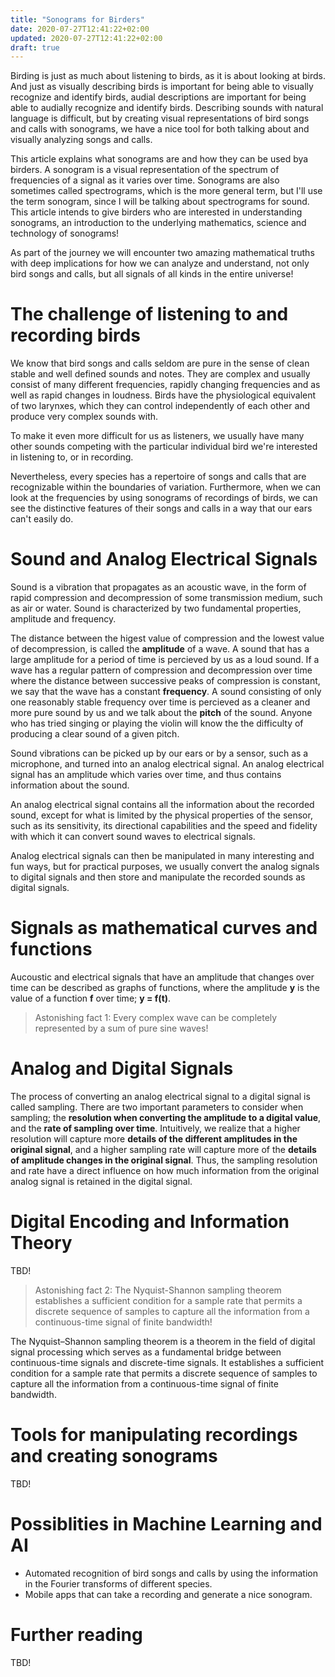 ```yaml
---
title: "Sonograms for Birders"
date: 2020-07-27T12:41:22+02:00
updated: 2020-07-27T12:41:22+02:00
draft: true
---
```


Birding is just as much about listening to birds, as it is about looking at
birds. And just as visually describing birds is important for being able to
visually recognize and identify birds, audial descriptions are important for
being able to audially recognize and identify birds. Describing sounds with
natural language is difficult, but by creating visual representations of bird
songs and calls with sonograms, we have a nice tool for both talking about
and visually analyzing songs and calls.

This article explains what sonograms are and how they can be used bya birders.
A sonogram is a visual representation of the spectrum of frequencies of a
signal as it varies over time. Sonograms are also sometimes called
spectrograms, which is the more general term, but I'll use the term sonogram,
since I will be talking about spectrograms for sound. This article intends to
give birders who are interested in understanding sonograms, an introduction to
the underlying mathematics, science and technology of sonograms!

As part of the journey we will encounter two amazing mathematical truths with
deep implications for how we can analyze and understand, not only bird songs and
calls, but all signals of all kinds in the entire universe!

# The challenge of listening to and recording birds

We know that bird songs and calls seldom are pure in the sense of clean stable
and well defined sounds and notes. They are complex and usually consist of many
different frequencies, rapidly changing frequencies and as well as rapid changes
in loudness. Birds have the physiological equivalent of two larynxes, which they
can control independently of each other and produce very complex sounds with.

To make it even more difficult for us as listeners, we usually have many other
sounds competing with the particular individual bird we're interested in
listening to, or in recording.

Nevertheless, every species has a repertoire of songs and calls that are
recognizable within the boundaries of variation. Furthermore, when we can look
at the frequencies by using sonograms of recordings of birds, we can see the
distinctive features of their songs and calls in a way that our ears can't
easily do.

# Sound and Analog Electrical Signals

Sound is a vibration that propagates as an acoustic wave, in the form of rapid
compression and decompression of some transmission medium, such as air or
water. Sound is characterized by two fundamental properties, amplitude and
frequency.

The distance between the higest value of compression and the lowest
value of decompression, is called the **amplitude** of a wave. A sound that
has a large amplitude for a period of time is percieved by us as a
loud sound. If a wave has a regular pattern of compression and decompression
over time where the distance between successive peaks of compression is
constant, we say that the wave has a constant **frequency**. A sound consisting
of only one reasonably stable frequency over time is percieved as a cleaner and
more pure sound by us and we talk about the **pitch** of the sound. Anyone who
has tried singing or playing the violin will know the the difficulty of
producing a clear sound of a given pitch.

Sound vibrations can be picked up by our ears or by a sensor, such as a
microphone, and turned into an analog electrical signal. An analog electrical
signal has an amplitude which varies over time, and thus contains information
about the sound.

An analog electrical signal contains all the information about the recorded
sound, except for what is limited by the physical properties of the sensor,
such as its sensitivity, its directional capabilities and the speed and fidelity
with which it can convert sound waves to electrical signals.

Analog electrical signals can then be manipulated in many interesting and fun
ways, but for practical purposes, we usually convert the analog signals to
digital signals and then store and manipulate the recorded sounds as digital
signals.

# Signals as mathematical curves and functions

Aucoustic and electrical signals that have an amplitude that changes over time
can be described as graphs of functions, where the amplitude **y** is the value
of a function **f** over time; **y = f(t)**.

> Astonishing fact 1: Every complex wave can be completely represented by a sum of pure sine waves!

# Analog and Digital Signals

The process of converting an analog electrical signal to a digital signal is
called sampling. There are two important parameters to consider when sampling;
the **resolution when converting the amplitude to a digital value**, and the
**rate of sampling over time**. Intuitively, we realize that a higher
resolution will capture more **details of the different amplitudes in the
original signal**, and a higher sampling rate will capture more of the
**details of amplitude changes in the original signal**. Thus, the sampling
resolution and rate have a direct influence on how much information from the
original analog signal is retained in the digital signal.

# Digital Encoding and Information Theory

TBD!

> Astonishing fact 2: The Nyquist-Shannon sampling theorem establishes a sufficient condition for a sample rate that permits a discrete sequence of samples to capture all the information from a continuous-time signal of finite bandwidth!

The Nyquist–Shannon sampling theorem is a theorem in the field of digital signal processing which serves as a fundamental bridge between continuous-time signals and discrete-time signals. It establishes a sufficient condition for a sample rate that permits a discrete sequence of samples to capture all the information from a continuous-time signal of finite bandwidth.

# Tools for manipulating recordings and creating sonograms

TBD!

# Possiblities in Machine Learning and AI

* Automated recognition of bird songs and calls by using the information in the
  Fourier transforms of different species.
* Mobile apps that can take a recording and generate a nice sonogram.

# Further reading

TBD!
